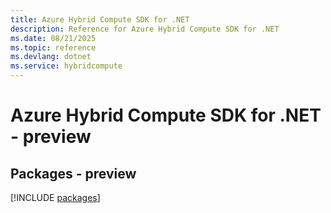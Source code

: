 ```yaml
---
title: Azure Hybrid Compute SDK for .NET
description: Reference for Azure Hybrid Compute SDK for .NET
ms.date: 08/21/2025
ms.topic: reference
ms.devlang: dotnet
ms.service: hybridcompute
---
```

# Azure Hybrid Compute SDK for .NET - preview
## Packages - preview
[!INCLUDE [packages](hybrid-compute-index.md)]